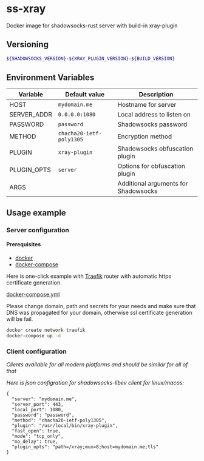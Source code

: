 # ss-xray

Docker image for shadowsocks-rust server with build-in xray-plugin

## Versioning

```bash
${SHADOWSOCKS_VERSION}-${XRAY_PLUGIN_VERSION}-${BUILD_VERSION}
```

## Environment Variables

| Variable | Default value | Description |
|-|-|-|
| HOST | `mydomain.me` | Hostname for server |
| SERVER_ADDR | `0.0.0.0:1080` | Local address to listen on |
| PASSWORD | `password` | Shadowsocks password |
| METHOD | `chacha20-ietf-poly1305` | Encryption method |
| PLUGIN | `xray-plugin` | Shadowsocks obfuscation plugin |
| PLUGIN_OPTS | `server` | Options for obfuscation plugin |
| ARGS | | Additional arguments for Shadowsocks |

## Usage example

### Server configuration

#### Prerequisites

* [docker](https://docs.docker.com/get-docker/)
* [docker-compose](https://docs.docker.com/compose/install/)

Here is one-click example with [Traefik](https://traefik.io/) router with automatic https certificate generation.

[docker-compose.yml](./example/docker-compose.yml)

Please change domain, path and secrets for your needs and make sure that DNS was propagated for your domain, otherwise ssl certificate generation will be fail.

```bash
docker create network traefik
docker-compose up -d
```

### Client configuration

*Clients available for all modern platforms and should be similar for all of that*

*Here is json configration for shadowsocks-libev client for linux/macos:*

```
{
  "server": "mydomain.me",
  "server_port": 443,
  "local_port": 1080,
  "password": "password",
  "method": "chacha20-ietf-poly1305",
  "plugin": "/usr/local/bin/xray-plugin",
  "fast_open": true,
  "mode": "tcp_only",
  "no_delay": true,
  "plugin_opts": "path=/xray;mux=8;host=mydomain.me;tls"
}
```

